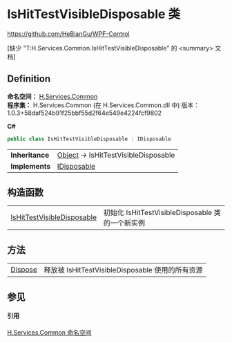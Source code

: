 # IsHitTestVisibleDisposable 类
https://github.com/HeBianGu/WPF-Control

\[缺少 "T:H.Services.Common.IsHitTestVisibleDisposable" 的 &lt;summary&gt; 文档\]



## Definition
**命名空间：** <a href="b9cdd84f-6623-a51a-f53b-465103ced202">H.Services.Common</a>  
**程序集：** H.Services.Common (在 H.Services.Common.dll 中) 版本：1.0.3+58daf524b91f25bbf55d2f64e549e4224fcf9802

**C#**
``` C#
public class IsHitTestVisibleDisposable : IDisposable
```

<table><tr><td><strong>Inheritance</strong></td><td><a href="https://learn.microsoft.com/dotnet/api/system.object" target="_blank" rel="noopener noreferrer">Object</a>  →  IsHitTestVisibleDisposable</td></tr>
<tr><td><strong>Implements</strong></td><td><a href="https://learn.microsoft.com/dotnet/api/system.idisposable" target="_blank" rel="noopener noreferrer">IDisposable</a></td></tr>
</table>



## 构造函数
<table>
<tr>
<td><a href="b2b850fa-7772-a9ad-aa82-df79a8b80a22">IsHitTestVisibleDisposable</a></td>
<td>初始化 IsHitTestVisibleDisposable 类的一个新实例</td></tr>
</table>

## 方法
<table>
<tr>
<td><a href="b9c0b746-f287-a4d8-ee4d-60dcfce66408">Dispose</a></td>
<td>释放被 IsHitTestVisibleDisposable 使用的所有资源</td></tr>
</table>

## 参见


#### 引用
<a href="b9cdd84f-6623-a51a-f53b-465103ced202">H.Services.Common 命名空间</a>  
